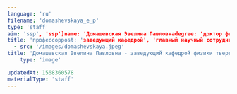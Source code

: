 ```yaml
---
language: 'ru'
filename: 'domashevskaya_e_p'
type: 'staff'
aim: 'ssp', 'ssp']name: 'Домашевская Эвелина Павловнаdegree: 'доктор физико-математических наук'
title: 'профессорpost: 'заведующий кафедрой', 'главный научный сотрудник']speciality: '(01.04.07) Физика конденсированного состоянияcontacts: []avatar:
  - src: '/images/domashevskaya.jpeg'
title: 'Домашевская Эвелина Павловна - заведующий кафедрой физики твердого тела и наноструктур'
    type: 'image'

updatedAt: 1568360578
materialType: 'staff'
---
```


